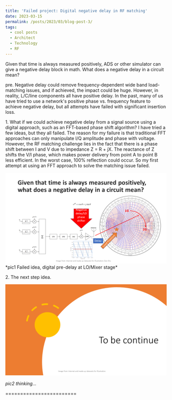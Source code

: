 ```yaml
---
title: 'Failed project: Digital negative delay in RF matching'
date: 2023-03-15
permalink: /posts/2023/03/blog-post-3/
tags:
  - cool posts
  - Architect
  - Technology
  - RF
---
```


Given that time is always measured positively, ADS or other simulator can give a negative delay block in math. What does a negative delay in a circuit mean?

pre\. Negative delay could remove frequency-dependent wide band load-matching issues, and if achieved, the impact could be huge. However, in reality, L/C/line components all have positive delay. In the past, many of us have tried to use a network's positive phase vs. frequency feature to achieve negative delay, but all attempts have failed with significant insertion loss.

1\. What if we could achieve negative delay from a signal source using a digital approach, such as an FFT-based phase shift algorithm? I have tried a few ideas, but they all failed. The reason for my failure is that traditional FFT approaches can only manipulate I/Q amplitude and phase with voltage. However, the RF matching challenge lies in the fact that there is a phase shift between I and V due to impedance Z = R + jX. The reactance of Z shifts the V/I phase, which makes power delivery from point A to point B less efficient. In the worst case, 100% reflection could occur. So my first attempt at using an FFT approach to solve the matching issue failed. 

<a href="/images/Nagative_Delay1.png">
    <img 
        src="/images/Nagative_Delay1.png" 
    >
</a>
*pic1 Failed idea, digital pre-delay at LO/Mixer stage*

2\. The next step idea.

<img src='/images/tobecontinue.png'>

*pic2 thinking...*

========================